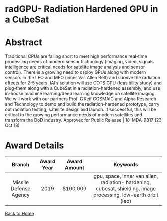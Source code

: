 
radGPU- Radiation Hardened GPU in a CubeSat
===========================================

# Abstract


Traditional CPUs are falling short to meet high performance real-time processing needs of modern sensor technology (imaging, video, signals intelligence are critical needs for satellite image analysis and sensor control). There is a growing need to deploy GPUs along with modern sensors in the LEO and MEO (inner Van Allen Belt) and survive the radiation effects for 2-5 years. IAI’s solution will use COTS GPU (feasibility study) and plug-them along with a CubeSat in a radiation-hardened assembly, and use in-house machine learning/deep learning knowledge on satellite imaging. We will work with our partners Prof. C Keif COSMAIC and Alpha Research and Technology to demo and build the radiation-hardened prototype, carry out radiation testing, satellite design and launch. If successful, this will be critical to the growing performance needs of modern satellites and transform the DoD industry. Approved for Public Release | 18-MDA-9817 (23 Oct 18)  

# Award Details

|Branch|Award Year|Award Amount|Keywords|
| :---: | :---: | :---: | :---: |
|Missile Defense Agency|2019|$100,000|gpu, space, inner van allen, radiation- hardening, cubesat, shielding, image processing, low-earth orbit (leo)|
  
  


[Back to Home](https://github.com/chrischow/dod_sbir_awards#1147)